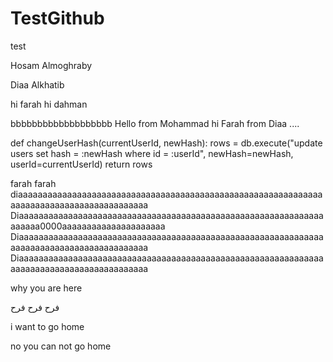 # TestGithub
test



Hosam Almoghraby

Diaa Alkhatib

hi farah
hi dahman

bbbbbbbbbbbbbbbbbbb
Hello from Mohammad
hi Farah from Diaa ....


def changeUserHash(currentUserId, newHash):
    rows = db.execute("update  users set hash = :newHash where id = :userId",
                      newHash=newHash, userId=currentUserId)
    return rows


farah
farah
diaaaaaaaaaaaaaaaaaaaaaaaaaaaaaaaaaaaaaaaaaaaaaaaaaaaaaaaaaaaaaaaaaaaaaaaaaaaaaaaaaaaaaaaaaa
Diaaaaaaaaaaaaaaaaaaaaaaaaaaaaaaaaaaaaaaaaaaaaaaaaaaaaaaaaaaaaaaaaaaaa0000aaaaaaaaaaaaaaaaaaaaa
Diaaaaaaaaaaaaaaaaaaaaaaaaaaaaaaaaaaaaaaaaaaaaaaaaaaaaaaaaaaaaaaaaaaaaaaaaaaaaaaaaaaaaaaaaaa
Diaaaaaaaaaaaaaaaaaaaaaaaaaaaaaaaaaaaaaaaaaaaaaaaaaaaaaaaaaaaaaaaaaaaaaaaaaaaaaaaaaaaaaaaaaa


why you are here


   فرح
   فرح
   فرح



i want to go home

no you can not go home


